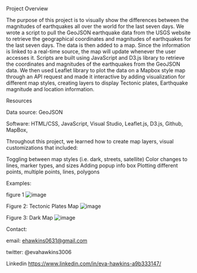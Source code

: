 Project Overview

The purpose of this project is to visually show the differences between the magnitudes of earthquakes all over the world for the last seven days. We wrote a script to pull the GeoJSON earthquake data from the USGS website to retrieve the geographical coordinates and magnitudes of earthquakes for the last seven days. The data is then added to a map. Since the information is linked to a real-time source, the map will update whenever the user accesses it. Scripts are built using JavaScript and D3.js library to retrieve the coordinates and magnitudes of the earthquakes from the GeoJSON data. We then used Leaflet library to plot the data on a Mapbox style map through an API request and made it interactive by adding visualization for different map styles, creating layers to display Tectonic plates, Earthquake magnitude and location information.



Resources

Data source: GeoJSON


Software: HTML/CSS, JavaScript, Visual Studio, Leaflet.js, D3.js, Github, MapBox,  



Throughout this project, we learned how to create map layers, visual customizations that included:

Toggling between map styles (i.e. dark, streets, satellite)
Color changes to lines, marker types, and sizes
Adding popup info box
Plotting different points, multiple points, lines, polygons


Examples:


figure 1
![image](https://user-images.githubusercontent.com/101227930/182129992-cc062f39-085f-490c-a5e1-f6b3f96a9ba7.png)


Figure 2: Tectonic Plates Map
![image](https://user-images.githubusercontent.com/101227930/182130047-89132e87-db5f-439e-8cd6-079af67a3e78.png)


Figure 3:  Dark Map
![image](https://user-images.githubusercontent.com/101227930/182130196-ad171833-036a-4952-9fc4-6d901684236e.png)



Contact:



email: ehawkins0631@gmail.com

twitter: @evahawkins3006

Linkedin https://www.linkedin.com/in/eva-hawkins-a9b333147/
